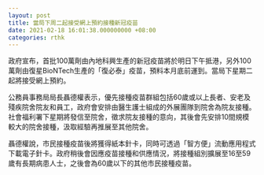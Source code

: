 ```yaml
---
layout: post
title: 當局下周二起接受網上預約接種新冠疫苗
date: 2021-02-18 16:01:38.000000000 +08:00
categories: rthk
---
```


政府宣布，首批100萬劑由內地科興生產的新冠疫苗將於明日下午抵港，另外100萬劑由復星BioNTech生產的「復必泰」疫苗，預料本月底前運到。當局下星期二起將接受網上預約。

公務員事務局局長聶德權表示，優先接種疫苗群組包括60歲或以上長者、安老及殘疾院舍院友和員工，政府會安排由醫生護士組成的外展團隊到院舍為院友接種。社會福利署下星期將發信至院舍，徵求院友接種的意向，其後會先安排10間規模較大的院舍接種，汲取經驗再推展至其他院舍。

聶德權說，市民接種疫苗後將獲得紙本針卡，同時可透過「智方便」流動應用程式下載電子針卡。政府稍後會因應疫苗接種和供應情況，將接種組別擴展至16至59歲有長期病患人士，之後會為60歲以下的其他市民接種疫苗。
